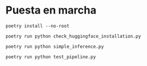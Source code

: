 # Puesta en marcha

```shell
poetry install --no-root
```

```shell
poetry run python check_huggingface_installation.py
```

```shell
poetry run python simple_inference.py
```

```shell
poetry run python test_pipeline.py
```
